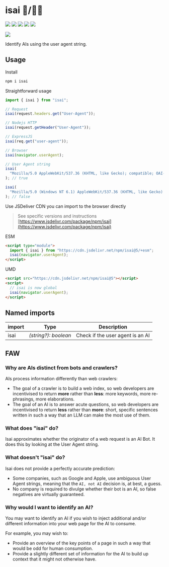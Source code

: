 # isai 🤖/👨‍🦰

[![](https://img.shields.io/npm/v/isai?style=flat-square)](https://www.npmjs.com/package/isai) [![](https://img.shields.io/circleci/build/github/eob/isai?style=flat-square)](https://circleci.com/gh/eob/isai) [![](https://img.shields.io/github/last-commit/eob/isai?style=flat-square)](https://github.com/eob/isai/graphs/commit-activity) [![](https://img.shields.io/npm/dt/isai?style=flat-square)](https://www.npmjs.com/package/isai) [![](https://data.jsdelivr.com/v1/package/npm/isai/badge)](https://www.jsdelivr.com/package/npm/isai)

[![](./page/isai.svg)](https://isai.js.org)

Identify AIs using the user agent string.

## Usage

Install

```sh
npm i isai
```

Straightforward usage

```ts
import { isai } from "isai";

// Request
isai(request.headers.get("User-Agent"));

// Nodejs HTTP
isai(request.getHeader("User-Agent"));

// ExpressJS
isai(req.get("user-agent"));

// Browser
isai(navigator.userAgent);

// User Agent string
isai(
  "Mozilla/5.0 AppleWebKit/537.36 (KHTML, like Gecko); compatible; OAI-SearchBot/1.0; +https://openai.com/searchbot",
); // true

isai(
  "Mozilla/5.0 (Windows NT 6.1) AppleWebKit/537.36 (KHTML, like Gecko) Chrome/41.0.2228.0 Safari/537.36",
); // false
```

Use JSDeliver CDN you can import to the browser directly

> See specific versions and instructions [https://www.jsdelivr.com/package/npm/isai](https://www.jsdelivr.com/package/npm/isai)

ESM

```html
<script type="module">
  import { isai } from "https://cdn.jsdelivr.net/npm/isai@5/+esm";
  isai(navigator.userAgent);
</script>
```

UMD

```html
<script src="https://cdn.jsdelivr.net/npm/isai@5"></script>
<script>
  // isai is now global
  isai(navigator.userAgent);
</script>
```

## Named imports

| import              | Type                             | Description                                                                  |
| ------------------- | -------------------------------- | ---------------------------------------------------------------------------- |
| isai                | _(string?): boolean_             | Check if the user agent is an AI                                             |


## FAW

### Why are AIs distinct from bots and crawlers?

AIs process information differently than web crawlers:

* The goal of a crawler is to build a web index, so web developers are incentivised to return **more** rather than **less**: more keywords, more re-phrasings, more elaborations.
* The goal of an AI is to answer acute questions, so web developers are incentivised to return **less** rather than **more**: short, specific sentences written in such a way that an LLM can make the most use of them.

### What does "isai" do?

Isai approximates whether the originator of a web request is an AI Bot. It does this by looking at the User Agent string.

### What doesn't "isai" do?

Isai does not provide a perfectly accurate prediction:

- Some companies, such as Google and Apple, use ambiguous User Agent strings, meaning that the `AI, not AI` decision is, at best, a guess.
- No company is required to divulge whether their bot is an AI, so false negatives are virtually guaranteed.

### Why would I want to identify an AI?

You may want to identify an AI if you wish to inject additional and/or different information into your web page for the AI to consume.

For example, you may wish to:

- Provide an overview of the key points of a page in such a way that would be odd for human consumption.
- Provide a slightly different set of information for the AI to build up context that it might not otherwise have.
